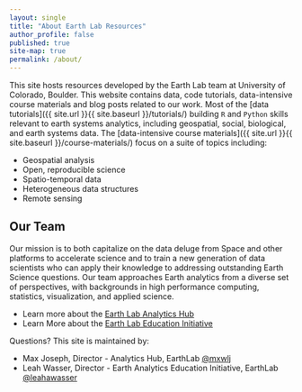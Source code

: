 ```yaml
---
layout: single
title: "About Earth Lab Resources"
author_profile: false
published: true
site-map: true
permalink: /about/
---
```


This site hosts resources developed by the Earth Lab team at University of Colorado,
Boulder. This website contains data, code tutorials, data-intensive course
materials and blog posts related to our work. Most of the
[data tutorials]({{ site.url }}{{ site.baseurl }}/tutorials/)
building `R` and `Python` skills relevant to earth systems analytics, including geospatial,
social, biological, and earth systems data. The [data-intensive course materials]({{ site.url }}{{ site.baseurl }}/course-materials/) focus on a suite of topics including:

* Geospatial analysis
* Open, reproducible science
* Spatio-temporal data
* Heterogeneous data structures
* Remote sensing



## Our Team

Our mission is to both capitalize on the data deluge from Space and other
platforms to accelerate science and to train a new generation of data scientists
who can apply their knowledge to addressing outstanding Earth Science questions.
Our team approaches Earth analytics from a diverse set of perspectives, with
backgrounds in high performance computing, statistics, visualization, and
applied science.

* Learn more about the [Earth Lab Analytics Hub](https://www.colorado.edu/earthlab/analytics-hub)
* Learn More about the [Earth Lab Education Initiative](https://www.colorado.edu/earthlab/learn)

Questions?
This site is maintained by:

* Max Joseph, Director - Analytics Hub, EarthLab <a href="http://twitter.com/mxwlj" class="btn btn--twitter"><i class="fa fa-twitter"></i>@mxwlj</a>
* Leah Wasser, Director - Earth Analytics Education Initiative, EarthLab <a href="http://twitter.com/leahawasser" class="btn btn--twitter"><i class="fa fa-twitter"></i>@leahawasser</a>
